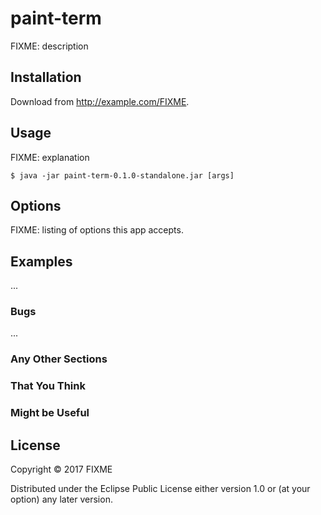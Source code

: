 # paint-term

FIXME: description

## Installation

Download from http://example.com/FIXME.

## Usage

FIXME: explanation

    $ java -jar paint-term-0.1.0-standalone.jar [args]

## Options

FIXME: listing of options this app accepts.

## Examples

...

### Bugs

...

### Any Other Sections
### That You Think
### Might be Useful

## License

Copyright © 2017 FIXME

Distributed under the Eclipse Public License either version 1.0 or (at
your option) any later version.
